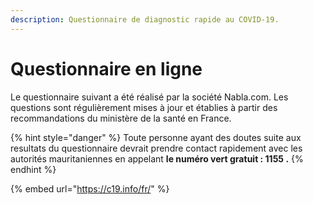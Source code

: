 ```yaml
---
description: Questionnaire de diagnostic rapide au COVID-19.
---
```


# Questionnaire en ligne

Le questionnaire suivant a été réalisé par la société Nabla.com. Les questions sont régulièrement mises à jour et établies à partir des recommandations du ministère de la santé en France. 

{% hint style="danger" %}
Toute personne ayant des doutes suite aux resultats du questionnaire devrait prendre contact rapidement avec les autorités mauritaniennes en appelant **le numéro vert gratuit : 1155 .**
{% endhint %}

{% embed url="https://c19.info/fr/" %}



